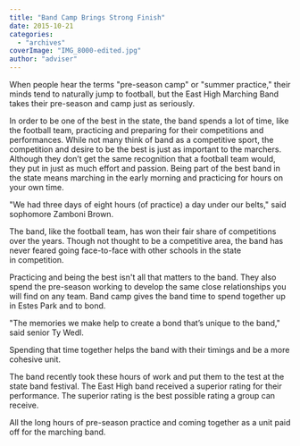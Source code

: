 ```yaml
---
title: "Band Camp Brings Strong Finish"
date: 2015-10-21
categories: 
  - "archives"
coverImage: "IMG_8000-edited.jpg"
author: "adviser"
---
```


When people hear the terms "pre-season camp" or "summer practice," their minds tend to naturally jump to football, but the East High Marching Band takes their pre-season and camp just as seriously.

In order to be one of the best in the state, the band spends a lot of time, like the football team, practicing and preparing for their competitions and  performances. While not many think of band as a competitive sport, the competition and desire to be the best is just as important to the marchers. Although they don’t get the same recognition that a football team would, they put in just as much effort and passion. Being part of the best band in the state means marching in the early morning and practicing for hours on your own time.

"We had three days of eight hours (of practice) a day under our belts," said sophomore Zamboni Brown.

The band, like the football team, has won their fair share of competitions over the years. Though not thought to be a competitive area, the band has never feared going face-to-face with other schools in the state in competition.

Practicing and being the best isn't all that matters to the band. They also spend the pre-season working to develop the same close relationships you will find on any team. Band camp gives the band time to spend together up in Estes Park and to bond.

"The memories we make help to create a bond that’s unique to the band," said senior Ty Wedl.

Spending that time together helps the band with their timings and be a more cohesive unit.

The band recently took these hours of work and put them to the test at the state band festival. The East High band received a superior rating for their performance. The superior rating is the best possible rating a group can receive.

All the long hours of pre-season practice and coming together as a unit paid off for the marching band.
